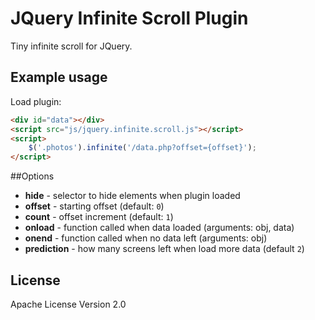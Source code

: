 # JQuery Infinite Scroll Plugin

Tiny infinite scroll for JQuery.

## Example usage

Load plugin:

```html
<div id="data"></div>
<script src="js/jquery.infinite.scroll.js"></script>
<script>
	$('.photos').infinite('/data.php?offset={offset}');
</script>
```

##Options

- **hide** - selector to hide elements when plugin loaded
- **offset** - starting offset (default: `0`)
- **count** - offset increment (default: `1`)
- **onload** - function called when data loaded (arguments: obj, data)
- **onend** - function called when no data left (arguments: obj)
- **prediction** - how many screens left when load more data (default `2`)

## License

Apache License Version 2.0
